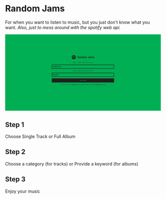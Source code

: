 # Random Jams
For when you want to listen to music, but you just don't know what you want.
*Also, just to mess around with the spotify web api.*

![Homepage Screenshot](/random-jams-screenshot.png)

## Step 1
Choose Single Track or Full Album

## Step 2
Choose a category (for tracks) or Provide a keyword (for albums)

## Step 3
Enjoy your music
